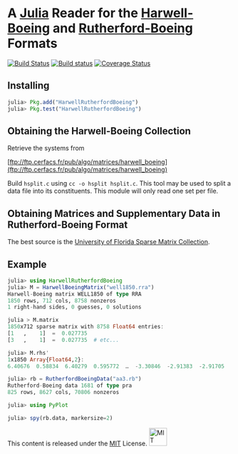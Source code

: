 # A [Julia](http://julialang.org) Reader for the [Harwell-Boeing](http://math.nist.gov/MatrixMarket/formats.html#hb) and [Rutherford-Boeing](https://www.cise.ufl.edu/research/sparse/matrices/DOC/rb.pdf) Formats

[![Build Status](https://travis-ci.org/JuliaSparse/HarwellRutherfordBoeing.jl.svg?branch=ci)](https://travis-ci.org/JuliaSparse/HarwellRutherfordBoeing.jl)
[![Build status](https://ci.appveyor.com/api/projects/status/3qrjx53tfff2hnrl?svg=true)](https://ci.appveyor.com/project/dpo/harwellrutherfordboeing-jl)
[![Coverage Status](https://coveralls.io/repos/JuliaSparse/HarwellRutherfordBoeing.jl/badge.svg?branch=master)](https://coveralls.io/r/JuliaSparse/HarwellRutherfordBoeing.jl?branch=master)


## Installing

````JULIA
julia> Pkg.add("HarwellRutherfordBoeing")
julia> Pkg.test("HarwellRutherfordBoeing")
````

## Obtaining the Harwell-Boeing Collection

Retrieve the systems from

[ftp://ftp.cerfacs.fr/pub/algo/matrices/harwell_boeing](ftp://ftp.cerfacs.fr/pub/algo/matrices/harwell_boeing)

Build `hsplit.c` using `cc -o hsplit hsplit.c`. This tool may be used to split a data file into its constituents. This module will only read one set per file.

## Obtaining Matrices and Supplementary Data in Rutherford-Boeing Format

The best source is the [University of Florida Sparse Matrix Collection](http://www.cise.ufl.edu/research/sparse/matrices).

## Example

````JULIA
julia> using HarwellRutherfordBoeing
julia> M = HarwellBoeingMatrix("well1850.rra")
Harwell-Boeing matrix WELL1850 of type RRA
1850 rows, 712 cols, 8758 nonzeros
1 right-hand sides, 0 guesses, 0 solutions

julia > M.matrix
1850x712 sparse matrix with 8758 Float64 entries:
[1   ,    1]  =  0.027735
[3   ,    1]  =  0.027735  # etc...

julia> M.rhs'
1x1850 Array{Float64,2}:
6.40676  0.58834  6.40279  0.595772  …  -3.30846  -2.91383  -2.91705

julia> rb = RutherfordBoeingData("aa3.rb")
Rutherford-Boeing data 1681 of type pra
825 rows, 8627 cols, 70806 nonzeros

julia> using PyPlot

julia> spy(rb.data, markersize=2)
````

This content is released under the [MIT](http://opensource.org/licenses/MIT) License.
<a rel="license" href="http://opensource.org/licenses/MIT">
<img alt="MIT license" height="40" src="http://upload.wikimedia.org/wikipedia/commons/c/c3/License_icon-mit.svg" /></a>
